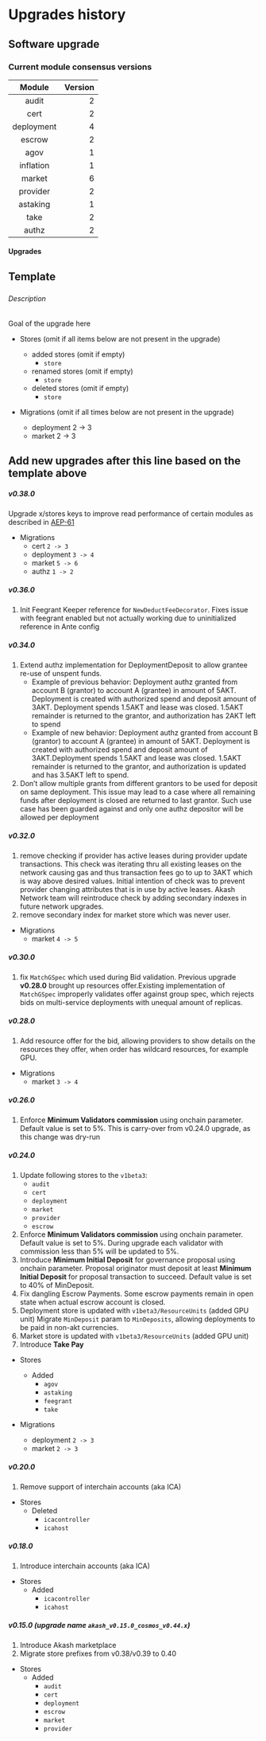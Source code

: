 # Upgrades history

## Software upgrade

### Current module consensus versions

|   Module   | Version |
|:----------:|--------:|
|   audit    |       2 |
|    cert    |       2 |
| deployment |       4 |
|   escrow   |       2 |
|    agov    |       1 |
| inflation  |       1 |
|   market   |       6 |
|  provider  |       2 |
|  astaking  |       1 |
|    take    |       2 |
|   authz    |       2 |

#### Upgrades

Template
-----

##### <Upgrade name>

###### Description

Goal of the upgrade here

- Stores (omit if all items below are not present in the upgrade)
    - added stores (omit if empty)
        - `store`
    - renamed stores (omit if empty)
        - `store`
    - deleted stores (omit if empty)
        - `store`

- Migrations (omit if all times below are not present in the upgrade)
    - deployment 2 -> 3
    - market 2 -> 3

Add new upgrades after this line based on the template above
-----

##### v0.38.0

Upgrade x/stores keys to improve read performance of certain modules as described in [AEP-61](https://github.com/akash-network/AEP/blob/main/spec/aep-61/README.md)

- Migrations
    - cert `2 -> 3`
    - deployment `3 -> 4` 
    - market `5 -> 6`
    - authz `1 -> 2`

##### v0.36.0

1. Init Feegrant Keeper reference for `NewDeductFeeDecorator`. Fixes issue with feegrant enabled but not actually working due to uninitialized reference in Ante config 

##### v0.34.0

1. Extend authz implementation for DeploymentDeposit to allow grantee re-use of unspent funds.
    - Example of previous behavior:
      Deployment authz granted from account B (grantor) to account A (grantee) in amount of 5AKT.
      Deployment is created with authorized spend and deposit amount of 3AKT.
      Deployment spends 1.5AKT and lease was closed. 1.5AKT remainder is returned to the grantor, and authorization has 2AKT left to spend
    - Example of new behavior:
      Deployment authz granted from account B (grantor) to account A (grantee) in amount of 5AKT.
      Deployment is created with authorized spend and deposit amount of 3AKT.Deployment spends 1.5AKT and lease was closed.
      1.5AKT remainder is returned to the grantor, and authorization is updated and has 3.5AKT left to spend.
2. Don’t allow multiple grants from different grantors to be used for deposit on same deployment.
   This issue may lead to a case where all remaining funds after deployment is closed are returned to last grantor.
   Such use case has been guarded against and only one authz depositor will be allowed per deployment

##### v0.32.0

1. remove checking if provider has active leases during provider update transactions. This check was iterating thru all existing leases on the network causing gas and thus transaction fees go to up to 3AKT which is way above desired values. Initial intention of check was to prevent provider changing attributes that is in use by active leases. Akash Network team will reintroduce check by adding secondary indexes in future network upgrades.
2. remove secondary index for market store which was never user.

- Migrations
    - market `4 -> 5`

##### v0.30.0

1. fix `MatchGSpec` which used during Bid validation. Previous upgrade **v0.28.0** brought up resources offer.Existing implementation of `MatchGSpec` improperly validates offer against group spec, which rejects bids on multi-service deployments with unequal amount of replicas.

##### v0.28.0

1. Add resource offer for the bid, allowing providers to show details on the resources they offer, when order has wildcard resources, for example GPU.

- Migrations
    - market `3 -> 4`

##### v0.26.0

1. Enforce **Minimum Validators commission** using onchain parameter. Default value is set to 5%. This is carry-over from v0.24.0 upgrade, as this change was dry-run
 
##### v0.24.0

1. Update following stores to the `v1beta3`:
    - `audit`
    - `cert`
    - `deployment`
    - `market`
    - `provider`
    - `escrow`
2. Enforce **Minimum Validators commission** using onchain parameter. Default value is set to 5%.
   During upgrade each validator with commission less than 5% will be updated to 5%.
3. Introduce **Minimum Initial Deposit** for governance proposal using onchain parameter.
   Proposal originator must deposit at least **Minimum Initial Deposit** for proposal transaction to succeed. Default value is set to 40% of MinDeposit.
4. Fix dangling Escrow Payments. Some escrow payments remain in open state when actual escrow account is closed.
5. Deployment store is updated with `v1beta3/ResourceUnits` (added GPU unit)
   Migrate `MinDeposit` param to `MinDeposits`, allowing deployments to be paid in non-akt currencies.
6. Market store is updated with `v1beta3/ResourceUnits` (added GPU unit)
7. Introduce **Take Pay**

- Stores
    - Added
        - `agov`
        - `astaking`
        - `feegrant`
        - `take`

- Migrations
    - deployment `2 -> 3`
    - market `2 -> 3`

##### v0.20.0

1. Remove support of interchain accounts (aka ICA)

- Stores
    - Deleted
        - `icacontroller`
        - `icahost`

##### v0.18.0

1. Introduce interchain accounts (aka ICA)

- Stores
    - Added
        - `icacontroller`
        - `icahost`

##### v0.15.0 (upgrade name `akash_v0.15.0_cosmos_v0.44.x`)

1. Introduce Akash marketplace
2. Migrate store prefixes from v0.38/v0.39 to 0.40

- Stores
    - Added
      - `audit`
      - `cert`
      - `deployment`
      - `escrow`
      - `market`
      - `provider` 

